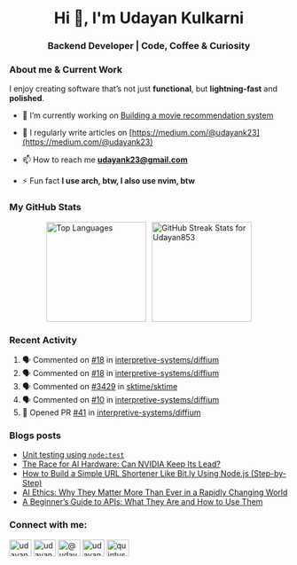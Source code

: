 <h1 align="center">Hi 👋, I'm Udayan Kulkarni</h1>
<h3 align="center">Backend Developer | Code, Coffee & Curiosity</h3>
<h3 align="left">About me & Current Work</h3>
I enjoy creating software that’s not just <b>functional</b>, but <b>lightning-fast</b> and <b>polished</b>.

- 🔭 I’m currently working on [Building a movie recommendation system](https://github.com/Udayan853/movie-recommendation-system)

- 📝 I regularly write articles on [https://medium.com/@udayank23](https://medium.com/@udayank23)

- 📫 How to reach me **udayank23@gmail.com**

- ⚡ Fun fact **I use arch, btw, I also use nvim, btw**
  
<h3 align="left"> My GitHub Stats</h3>
<div style="display: flex; gap: 10px; justify-content: center; align-items: stretch;">
  <img src="https://github-readme-stats.vercel.app/api/top-langs/?username=Udayan853&layout=compact&theme=radical" alt="Top Languages" style="height: 180px; object-fit: contain;" />
   <img 
    src="https://github-readme-stats.vercel.app/api?username=Udayan853&show_icons=true&locale=en&theme=radical" 
    alt="GitHub Streak Stats for Udayan853"
    style="height: 180px; object-fit: contain;"
/>
</div>

### Recent Activity
<!--START_SECTION:activity-->
1. 🗣 Commented on [#18](https://github.com/interpretive-systems/diffium/issues/18#issuecomment-3352952770) in [interpretive-systems/diffium](https://github.com/interpretive-systems/diffium)
2. 🗣 Commented on [#18](https://github.com/interpretive-systems/diffium/issues/18#issuecomment-3352855823) in [interpretive-systems/diffium](https://github.com/interpretive-systems/diffium)
3. 🗣 Commented on [#3429](https://github.com/sktime/sktime/issues/3429#issuecomment-3345860636) in [sktime/sktime](https://github.com/sktime/sktime)
4. 🗣 Commented on [#10](https://github.com/interpretive-systems/diffium/issues/10#issuecomment-3328254886) in [interpretive-systems/diffium](https://github.com/interpretive-systems/diffium)
5. 💪 Opened PR [#41](https://github.com/interpretive-systems/diffium/pull/41) in [interpretive-systems/diffium](https://github.com/interpretive-systems/diffium)
<!--END_SECTION:activity-->

### Blogs posts
<!-- BLOG-POST-LIST:START -->
- [Unit testing using `node:test`](https://medium.com/@udayank23/unit-testing-using-node-test-a31cfdeffe4b?source=rss-397d3161c88b------2)
- [The Race for AI Hardware: Can NVIDIA Keep Its Lead?](https://medium.com/@udayank23/the-race-for-ai-hardware-can-nvidia-keep-its-lead-19ddac83dc2b?source=rss-397d3161c88b------2)
- [How to Build a Simple URL Shortener Like Bit.ly Using Node.js &lpar;Step-by-Step&rpar;](https://medium.com/@udayank23/how-to-build-a-simple-url-shortener-like-bit-ly-using-node-js-step-by-step-9f631451c7e7?source=rss-397d3161c88b------2)
- [AI Ethics: Why They Matter More Than Ever in a Rapidly Changing World](https://medium.com/@udayank23/ai-ethics-why-they-matter-more-than-ever-in-a-rapidly-changing-world-39f78ac47967?source=rss-397d3161c88b------2)
- [A Beginner’s Guide to APIs: What They Are and How to Use Them](https://medium.com/@udayank23/a-beginners-guide-to-apis-what-they-are-and-how-to-use-them-2ba238109750?source=rss-397d3161c88b------2)
<!-- BLOG-POST-LIST:END -->


<h3 align="left">Connect with me:</h3>
<p align="left">
<a href="https://linkedin.com/in/udayan-kulkarni-2164661a9" target="blank"><img align="center" src="https://raw.githubusercontent.com/rahuldkjain/github-profile-readme-generator/master/src/images/icons/Social/linked-in-alt.svg" alt="udayan-kulkarni-2164661a9" height="30" width="40" /></a>
<a href="https://kaggle.com/udayankulkarni" target="blank"><img align="center" src="https://raw.githubusercontent.com/rahuldkjain/github-profile-readme-generator/master/src/images/icons/Social/kaggle.svg" alt="udayankulkarni" height="30" width="40" /></a>
<a href="https://medium.com/@udayank23" target="blank"><img align="center" src="https://raw.githubusercontent.com/rahuldkjain/github-profile-readme-generator/master/src/images/icons/Social/medium.svg" alt="@udayank23" height="30" width="40" /></a>
<a href="https://codeforces.com/profile/udayank23" target="blank"><img align="center" src="https://raw.githubusercontent.com/rahuldkjain/github-profile-readme-generator/master/src/images/icons/Social/codeforces.svg" alt="udayank23" height="30" width="40" /></a>
<a href="https://www.leetcode.com/quintusk2003" target="blank"><img align="center" src="https://raw.githubusercontent.com/rahuldkjain/github-profile-readme-generator/master/src/images/icons/Social/leet-code.svg" alt="quintusk2003" height="30" width="40" /></a>
</p>
